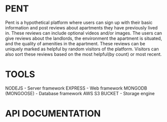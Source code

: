 # PENT

Pent is a hypothetical platform where users can sign up with their basic information and post reviews about apartments they have previously lived in. These reviews can include optional videos and/or images. The users can give reviews about the landlords, the environment the apartment is situated, and the quality of amenities in the apartment. These reviews can be uniquely marked as helpful by random visitors of the platform. Visitors can also sort these reviews based on the most helpful(by count) or most recent.

# TOOLS

NODEJS - Server framework
EXPRESS - Web framework
MONGODB (MONGOOSE) - Database framework
AWS S3 BUCKET - Storage engine

# API DOCUMENTATION

